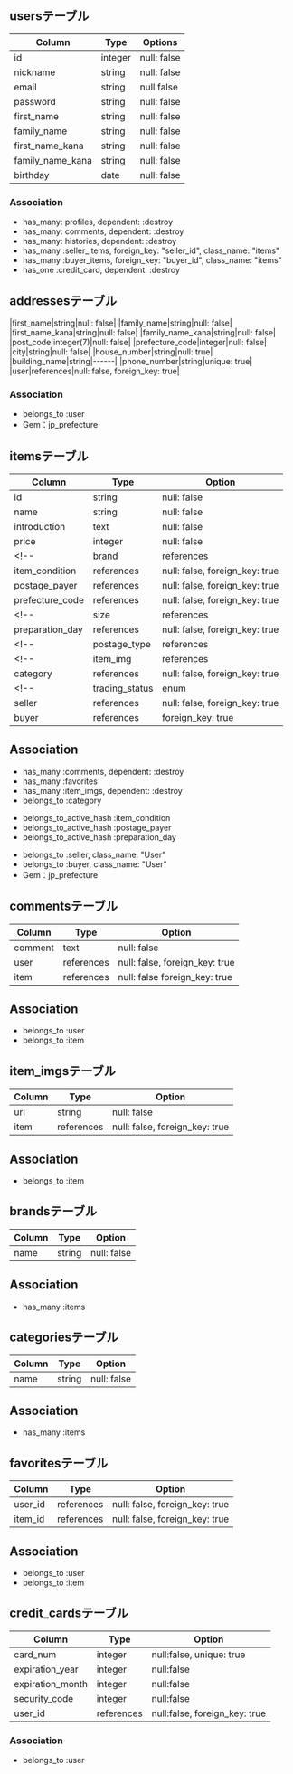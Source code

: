## usersテーブル
|Column|Type|Options|
|------|----|-------|
|id|integer|null: false|
|nickname|string|null: false|
|email|string|null false|
|password|string|null: false|
|first_name|string|null: false|
|family_name|string|null: false|
|first_name_kana|string|null: false|
|family_name_kana|string|null: false|
|birthday|date|null: false|

### Association
- has_many: profiles, dependent: :destroy
- has_many: comments, dependent: :destroy
- has_many: histories, dependent: :destroy
- has_many :seller_items, foreign_key: "seller_id", class_name: "items"
- has_many :buyer_items, foreign_key: "buyer_id", class_name: "items"
- has_one :credit_card, dependent: :destroy


## addressesテーブル

|first_name|string|null: false|
|family_name|string|null: false|
|first_name_kana|string|null: false|
|family_name_kana|string|null: false|
|post_code|integer(7)|null: false|
|prefecture_code|integer|null: false|
|city|string|null: false|
|house_number|string|null: true|
|building_name|string|------|
|phone_number|string|unique: true|
|user|references|null: false, foreign_key: true|

### Association
- belongs_to :user
- Gem：jp_prefecture

## itemsテーブル
|Column|Type|Option|
|------|----|------|
|id|string|null: false|
|name|string|null: false|
|introduction|text|null: false|
|price|integer|null: false|
<!-- |brand|references|foreign_key: true| -->
|item_condition|references|null: false, foreign_key: true|
|postage_payer|references|null: false, foreign_key: true|
|prefecture_code|references|null: false, foreign_key: true|
<!-- |size|references|null: false, foreign_key: true| -->
|preparation_day|references|null: false, foreign_key: true|
<!-- |postage_type|references|null: false, foreign_key: true| -->
<!-- |item_img|references|null: false, foreign_key: true| -->
|category|references|null: false, foreign_key: true|
<!-- |trading_status|enum|null: false| -->
|seller|references|null: false, foreign_key: true|
|buyer|references|foreign_key: true|

## Association
- has_many :comments, dependent: :destroy
- has_many :favorites
- has_many :item_imgs, dependent: :destroy
- belongs_to :category
<!-- - belongs_to_active_hash :size -->
- belongs_to_active_hash :item_condition
- belongs_to_active_hash :postage_payer
- belongs_to_active_hash :preparation_day
<!-- - belongs_to_active_hash :postage_type -->
<!-- - belongs_to :brand -->
- belongs_to :seller, class_name: "User"
- belongs_to :buyer, class_name: "User"
- Gem：jp_prefecture


## commentsテーブル
|Column|Type|Option|
|------|----|------|
|comment|text|null: false|
|user|references|null: false, foreign_key: true|
|item|references|null: false foreign_key: true|

## Association
- belongs_to :user
- belongs_to :item


## item_imgsテーブル
|Column|Type|Option|
|------|----|------|
|url|string|null: false|
|item|references|null: false, foreign_key: true|

## Association
- belongs_to :item


## brandsテーブル
|Column|Type|Option|
|------|----|------|
|name|string|null: false|

## Association
- has_many :items


## categoriesテーブル
|Column|Type|Option|
|------|----|------|
|name|string|null: false|

## Association
- has_many :items


## favoritesテーブル
|Column|Type|Option|
|------|----|------|
|user_id|references|null: false, foreign_key: true|
|item_id|references|null: false, foreign_key: true|

## Association
- belongs_to :user
- belongs_to :item


## credit_cardsテーブル
|Column|Type|Option|
|------|----|------|
|card_num|integer|null:false, unique: true|
|expiration_year|integer|null:false|
|expiration_month|integer|null:false|
|security_code|integer|null:false|
|user_id|references|null:false, foreign_key: true|

### Association
- belongs_to :user